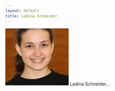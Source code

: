 ```yaml
---
layout: default
title: Ladina Schneider
---
```


<img class="ifloat-left" src="/images/ladina-schneider.jpg" alt="Ladina Schneider" width="200px">
Ladina Schneider...